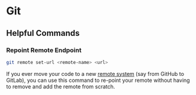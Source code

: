 # Git

## Helpful Commands

### Repoint Remote Endpoint

```bash
git remote set-url <remote-name> <url>
```

If you ever move your code to a new [remote system][1] (say from GitHub to GitLab), you can use this command to re-point your remote without having to remove and add the remote from scratch.


[1]: https://git-scm.com/book/en/v2/Git-Basics-Working-with-Remotes